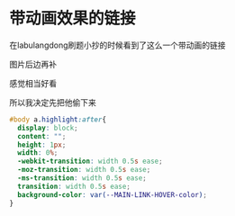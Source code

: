 # 带动画效果的链接

在labulangdong刷题小抄的时候看到了这么一个带动画的链接

图片后边再补

感觉相当好看

所以我决定先把他偷下来

```css
#body a.highlight:after{
  display: block;
  content: "";
  height: 1px;
  width: 0%;
  -webkit-transition: width 0.5s ease;
  -moz-transition: width 0.5s ease;
  -ms-transition: width 0.5s ease;
  transition: width 0.5s ease;
  background-color: var(--MAIN-LINK-HOVER-color);
}
```